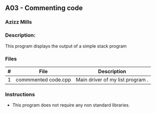 ## A03 - Commenting code
### Azizz Mills
### Description:

This program displays the output of a simple stack program 
### Files

|   #   | File     | Description                      |
| :---: | -------- | -------------------------------- |
|   1   | commmented code.cpp | Main driver of my list program . |


### Instructions

- This program does not require any non standard libraries.
